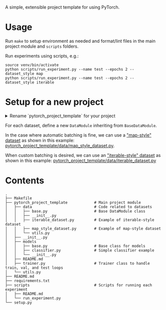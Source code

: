 A simple, extensible project template for using PyTorch.

# Usage

Run `make` to setup environment as needed and format/lint files in the main project module and `scripts` folders.

Run experiments using scripts, e.g.:
```shell
source venv/bin/activate
python scripts/run_experiment.py --name test --epochs 2 --dataset_style map
python scripts/run_experiment.py --name test --epochs 2 --dataset_style iterable
```

# Setup for a new project

<details>
<summary>Rename `pytorch_project_template` for your project</summary>

In a python interpreter:
```python
# From the root of repository
from rope.base.project import Project
from rope.refactor.rename import Rename
proj = Project(".")
folder = proj.get_module("pytorch_project_template").get_resource()
change = Rename(proj, folder).get_changes("NEW_PROJECT_NAME_HERE")     # <- Choose new name
print(change.get_description())
# proj.do(change)
```
</details>

For each dataset, define a new `DataModule` inheriting from `BaseDataModule`.

In the case where automatic batching is fine, we can use a ["map-style" dataset](https://pytorch.org/docs/stable/data.html#map-style-datasets) as shown in this example: [pytorch_project_template/data/map_style_dataset.py](pytorch_project_template/data/map_style_dataset.py).

When custom batching is desired, we can use an ["iterable-style" dataset](https://pytorch.org/docs/stable/data.html#iterable-style-datasets) as shown in this example: [pytorch_project_template/data/iterable_dataset.py](pytorch_project_template/data/iterable_dataset.py)

# Contents

```shell
.
├── Makefile
├── pytorch_project_template            # Main project module
│   ├── data                            # Code related to datasets
│   │   ├── base.py                     # Base DataModule class
│   │   ├── __init__.py
│   │   ├── iterable_dataset.py         # Example of iterable-style dataset
│   │   ├── map_style_dataset.py        # Example of map-style dataset
│   │   └── utils.py
│   ├── __init__.py
│   ├── models
│   │   ├── base.py                     # Base class for models
│   │   ├── classifier.py               # Simple classifier example
│   │   └── __init__.py
│   ├── README.md
│   ├── trainer.py                      # Trainer class to handle train, val, and test loops
│   └── utils.py
├── README.md
├── requirements.txt
├── scripts                             # Scripts for running each experiment
│   ├── README.md
│   └── run_experiment.py
└── setup.py
```